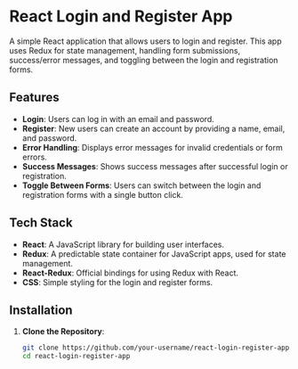 # React Login and Register App

A simple React application that allows users to login and register. This app uses Redux for state management, handling form submissions, success/error messages, and toggling between the login and registration forms.

## Features

- **Login**: Users can log in with an email and password.
- **Register**: New users can create an account by providing a name, email, and password.
- **Error Handling**: Displays error messages for invalid credentials or form errors.
- **Success Messages**: Shows success messages after successful login or registration.
- **Toggle Between Forms**: Users can switch between the login and registration forms with a single button click.

## Tech Stack

- **React**: A JavaScript library for building user interfaces.
- **Redux**: A predictable state container for JavaScript apps, used for state management.
- **React-Redux**: Official bindings for using Redux with React.
- **CSS**: Simple styling for the login and register forms.

## Installation

1. **Clone the Repository**:

   ```bash
   git clone https://github.com/your-username/react-login-register-app.git
   cd react-login-register-app
